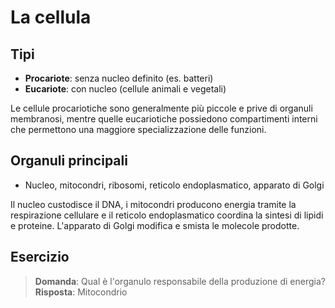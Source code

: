 # La cellula

## Tipi
- **Procariote**: senza nucleo definito (es. batteri)
- **Eucariote**: con nucleo (cellule animali e vegetali)

Le cellule procariotiche sono generalmente più piccole e prive di organuli
membranosi, mentre quelle eucariotiche possiedono compartimenti interni che
permettono una maggiore specializzazione delle funzioni.

## Organuli principali
- Nucleo, mitocondri, ribosomi, reticolo endoplasmatico, apparato di Golgi

Il nucleo custodisce il DNA, i mitocondri producono energia tramite la
respirazione cellulare e il reticolo endoplasmatico coordina la sintesi di
lipidi e proteine. L'apparato di Golgi modifica e smista le molecole prodotte.


## Esercizio
> **Domanda**: Qual è l'organulo responsabile della produzione di energia?
> **Risposta**: Mitocondrio

